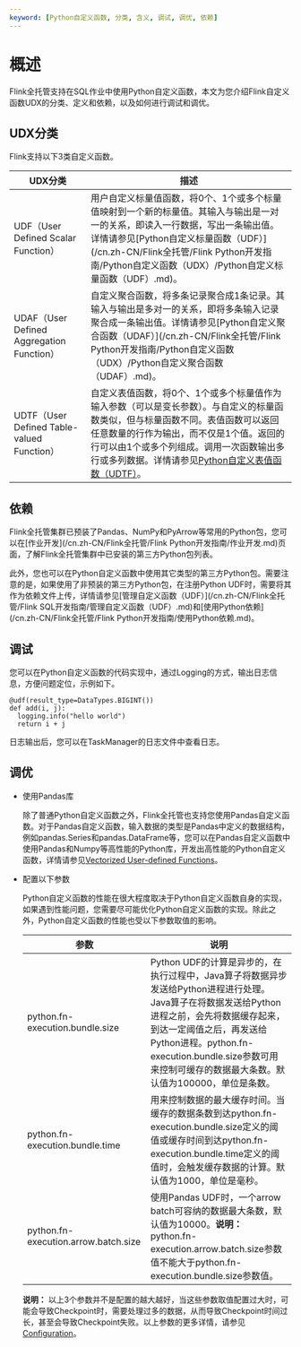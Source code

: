 ```yaml
---
keyword: [Python自定义函数, 分类, 含义, 调试, 调优, 依赖]
---
```


# 概述

Flink全托管支持在SQL作业中使用Python自定义函数，本文为您介绍Flink自定义函数UDX的分类、定义和依赖，以及如何进行调试和调优。

## UDX分类

Flink支持以下3类自定义函数。

|UDX分类|描述|
|-----|--|
|UDF（User Defined Scalar Function）|用户自定义标量值函数，将0个、1个或多个标量值映射到一个新的标量值。其输入与输出是一对一的关系，即读入一行数据，写出一条输出值。详情请参见[Python自定义标量函数（UDF）](/cn.zh-CN/Flink全托管/Flink Python开发指南/Python自定义函数（UDX）/Python自定义标量函数（UDF）.md)。|
|UDAF（User Defined Aggregation Function）|自定义聚合函数，将多条记录聚合成1条记录。其输入与输出是多对一的关系，即将多条输入记录聚合成一条输出值。详情请参见[Python自定义聚合函数（UDAF）](/cn.zh-CN/Flink全托管/Flink Python开发指南/Python自定义函数（UDX）/Python自定义聚合函数（UDAF）.md)。|
|UDTF（User Defined Table-valued Function）|自定义表值函数，将0个、1个或多个标量值作为输入参数（可以是变长参数）。与自定义的标量函数类似，但与标量函数不同。表值函数可以返回任意数量的行作为输出，而不仅是1个值。返回的行可以由1个或多个列组成。调用一次函数输出多行或多列数据。详情请参见[Python自定义表值函数（UDTF）]()。|

## 依赖

Flink全托管集群已预装了Pandas、NumPy和PyArrow等常用的Python包，您可以在[作业开发](/cn.zh-CN/Flink全托管/Flink Python开发指南/作业开发.md)页面，了解Flink全托管集群中已安装的第三方Python包列表。

此外，您也可以在Python自定义函数中使用其它类型的第三方Python包。需要注意的是，如果使用了非预装的第三方Python包，在注册Python UDF时，需要将其作为依赖文件上传，详情请参见[管理自定义函数（UDF）](/cn.zh-CN/Flink全托管/Flink SQL开发指南/管理自定义函数（UDF）.md)和[使用Python依赖](/cn.zh-CN/Flink全托管/Flink Python开发指南/使用Python依赖.md)。

## 调试

您可以在Python自定义函数的代码实现中，通过Logging的方式，输出日志信息，方便问题定位，示例如下。

```
@udf(result_type=DataTypes.BIGINT())
def add(i, j):    
  logging.info("hello world")    
  return i + j
```

日志输出后，您可以在TaskManager的日志文件中查看日志。

## 调优

-   使用Pandas库

    除了普通Python自定义函数之外，Flink全托管也支持您使用Pandas自定义函数。对于Pandas自定义函数，输入数据的类型是Pandas中定义的数据结构，例如pandas.Series和pandas.DataFrame等，您可以在Pandas自定义函数中使用Pandas和Numpy等高性能的Python库，开发出高性能的Python自定义函数，详情请参见[Vectorized User-defined Functions](https://ci.apache.org/projects/flink/flink-docs-release-1.12/dev/python/table-api-users-guide/udfs/vectorized_python_udfs.html)。

-   配置以下参数

    Python自定义函数的性能在很大程度取决于Python自定义函数自身的实现，如果遇到性能问题，您需要尽可能优化Python自定义函数的实现。除此之外，Python自定义函数的性能也受以下参数取值的影响。

    |参数|说明|
    |--|--|
    |python.fn-execution.bundle.size|Python UDF的计算是异步的，在执行过程中，Java算子将数据异步发送给Python进程进行处理。Java算子在将数据发送给Python进程之前，会先将数据缓存起来，到达一定阈值之后，再发送给Python进程。python.fn-execution.bundle.size参数可用来控制可缓存的数据最大条数。默认值为100000，单位是条数。 |
    |python.fn-execution.bundle.time|用来控制数据的最大缓存时间。当缓存的数据条数到达python.fn-execution.bundle.size定义的阈值或缓存时间到达python.fn-execution.bundle.time定义的阈值时，会触发缓存数据的计算。默认值为1000，单位是毫秒。 |
    |python.fn-execution.arrow.batch.size|使用Pandas UDF时，一个arrow batch可容纳的数据最大条数，默认值为10000。**说明：** python.fn-execution.arrow.batch.size参数值不能大于python.fn-execution.bundle.size参数值。 |

    **说明：** 以上3个参数并不是配置的越大越好，当这些参数取值配置过大时，可能会导致Checkpoint时，需要处理过多的数据，从而导致Checkpoint时间过长，甚至会导致Checkpoint失败。以上参数的更多详情，请参见[Configuration](https://ci.apache.org/projects/flink/flink-docs-release-1.12/dev/python/python_config.html)。


